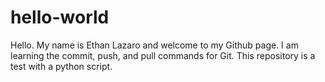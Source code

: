 # hello-world
Hello. My name is Ethan Lazaro and welcome to my Github page. I am learning the commit, push, and pull commands for Git. This repository is a test
with a python script. 
